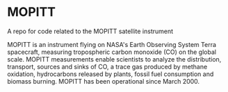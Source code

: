 # MOPITT
A repo for code related to the MOPITT satellite instrument 

MOPITT is an instrument flying on NASA's Earth Observing System Terra spacecraft, measuring tropospheric carbon monoxide (CO) on the global scale. MOPITT measurements enable scientists to analyze the distribution, transport, sources and sinks of CO, a trace gas produced by methane oxidation, hydrocarbons released by plants, fossil fuel consumption and biomass burning. MOPITT has been operational since March 2000.
